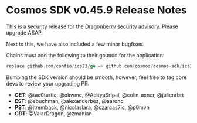 # Cosmos SDK v0.45.9 Release Notes

This is a security release for the 
[Dragonberry security advisory](https://forum.cosmos.network/t/ibc-security-advisory-dragonberry/7702). 
Please upgrade ASAP.

Next to this, we have also included a few minor bugfixes.

Chains must add the following to their go.mod for the application:

```go
replace github.com/confio/ics23/go => github.com/cosmos/cosmos-sdk/ics23
```

Bumping the SDK version should be smooth, however, feel free to tag core devs to review your upgrading PR:

- **CET**: @tac0turtle, @okwme, @AdityaSripal, @colin-axner, @julienrbrt
- **EST**: @ebuchman, @alexanderbez, @aaronc
- **PST**: @jtremback, @nicolaslara, @czarcas7ic, @p0mvn
- **CDT**: @ValarDragon, @zmanian
